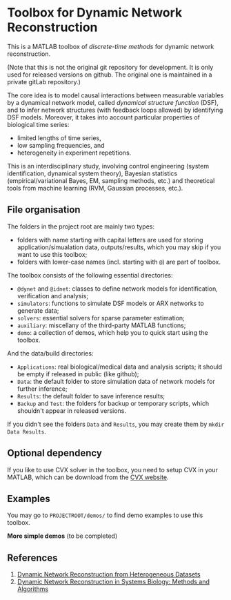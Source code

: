 # Toolbox for Dynamic Network Reconstruction 

This is a MATLAB toolbox of *discrete-time methods* for dynamic network reconstruction. 

(Note that this is not the original git repository for development. It is only used for released versions on github. The original one is maintained in a private gitLab repository.)

The core idea is to model causal interactions between measurable variables by a
dynamical network model, called *dynamical structure function* (DSF), and to
infer network structures (with feedback loops allowed) by identifying DSF
models. Moreover, it takes into account particular properties of biological time series:

-  limited lengths of time series,
-  low sampling frequencies, and
-  heterogeneity in experiment repetitions.

This is an interdisciplinary study, involving control engineering (system
identification, dynamical system theory), Bayesian statistics
(empirical/variational Bayes, EM, sampling methods, etc.)  and theoretical tools
from machine learning (RVM, Gaussian processes, etc.).

## File organisation

The folders in the project root are mainly two types:

- folders with name starting with capital letters are used for storing application/simualation data, outputs/results, which you may skip if you want to use this toolbox;
- folders with lower-case names (incl. starting with `@`) are part of toolbox.

The toolbox consists of the following essential directories:

- `@dynet` and `@idnet`: classes to define network models for identification, verification and analysis;
- `simulators`: functions to simulate DSF models or ARX networks to generate data;
- `solvers`: essential solvers for sparse parameter estimation;
- `auxiliary`: miscellany of the third-party MATLAB functions;
- `demo`: a collection of demos, which help you to quick start using the toolbox.

And the data/build directories:

- `Applications`: real biological/medical data and analysis scripts; it should
  be empty if released in public (like github);
- `Data`: the default folder to store simulation data of network models for further inference;
- `Results`: the default folder to save inference results;
- `Backup` and `Test`: the folders for backup or temporary scripts, which shouldn't appear in released versions.

If you didn't see the folders `Data` and `Results`, you may create them by `mkdir Data Results`.

## Optional dependency

If you like to use CVX solver in the toolbox, you need to setup CVX in your MATLAB, which can be download from the [CVX website](http://cvxr.com/cvx/download/).

## Examples

You may go to `PROJECTROOT/demos/` to find demo examples to use this toolbox.

**More simple demos** (to be completed)

## References

1. [Dynamic Network Reconstruction from Heterogeneous Datasets](https://arxiv.org/abs/1612.01963)
2. [Dynamic Network Reconstruction in Systems Biology: Methods and Algorithms](http://publications.uni.lu/handle/10993/35580)